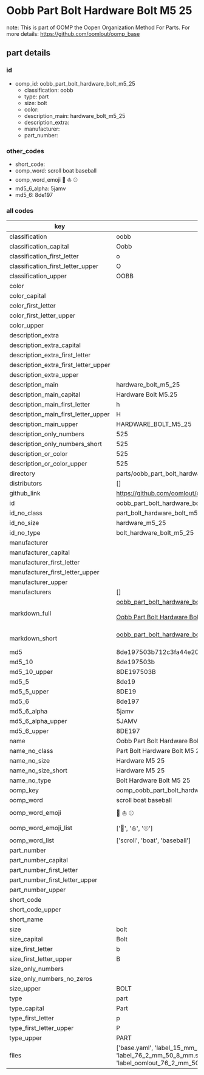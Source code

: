# Oobb Part Bolt Hardware Bolt M5 25  

note: This is part of OOMP the Oopen Organization Method For Parts. For more details: https://github.com/oomlout/oomp_base

##  part details





### id
* oomp_id: oobb_part_bolt_hardware_bolt_m5_25
  * classification: oobb
  * type: part
  * size: bolt
  * color: 
  * description_main: hardware_bolt_m5_25
  * description_extra: 
  * manufacturer: 
  * part_number: 

### other_codes
* short_code: 
* oomp_word: scroll boat baseball
* oomp_word_emoji :scroll: :boat: :baseball:
* md5_6_alpha: 5jamv
* md5_6: 8de197

### all codes 
| key | value |  
| --- | --- |  
| classification | oobb |  
| classification_capital | Oobb |  
| classification_first_letter | o |  
| classification_first_letter_upper | O |  
| classification_upper | OOBB |  
| color |  |  
| color_capital |  |  
| color_first_letter |  |  
| color_first_letter_upper |  |  
| color_upper |  |  
| description_extra |  |  
| description_extra_capital |  |  
| description_extra_first_letter |  |  
| description_extra_first_letter_upper |  |  
| description_extra_upper |  |  
| description_main | hardware_bolt_m5_25 |  
| description_main_capital | Hardware Bolt M5.25 |  
| description_main_first_letter | h |  
| description_main_first_letter_upper | H |  
| description_main_upper | HARDWARE_BOLT_M5_25 |  
| description_only_numbers | 525 |  
| description_only_numbers_short | 525 |  
| description_or_color | 525 |  
| description_or_color_upper | 525 |  
| directory | parts/oobb_part_bolt_hardware_bolt_m5_25 |  
| distributors | [] |  
| github_link | https://github.com/oomlout/oomlout_oomp_part_src/tree/main/parts/oobb_part_bolt_hardware_bolt_m5_25/working |  
| id | oobb_part_bolt_hardware_bolt_m5_25 |  
| id_no_class | part_bolt_hardware_bolt_m5_25 |  
| id_no_size | hardware_m5_25 |  
| id_no_type | bolt_hardware_bolt_m5_25 |  
| manufacturer |  |  
| manufacturer_capital |  |  
| manufacturer_first_letter |  |  
| manufacturer_first_letter_upper |  |  
| manufacturer_upper |  |  
| manufacturers | [] |  
| markdown_full | [oobb_part_bolt_hardware_bolt_m5_25](https://github.com/oomlout/oomlout_oomp_part_src/tree/main/parts/oobb_part_bolt_hardware_bolt_m5_25/working)<br>[](https://github.com/oomlout/oomlout_oomp_part_src/tree/main/parts/oobb_part_bolt_hardware_bolt_m5_25/working)<br>[Oobb Part Bolt Hardware Bolt M5 25](https://github.com/oomlout/oomlout_oomp_part_src/tree/main/parts/oobb_part_bolt_hardware_bolt_m5_25/working)<br><br> |  
| markdown_short | [oobb_part_bolt_hardware_bolt_m5_25](https://github.com/oomlout/oomlout_oomp_part_src/tree/main/parts/oobb_part_bolt_hardware_bolt_m5_25/working)<br><br> |  
| md5 | 8de197503b712c3fa44e20a75ad4a6bd |  
| md5_10 | 8de197503b |  
| md5_10_upper | 8DE197503B |  
| md5_5 | 8de19 |  
| md5_5_upper | 8DE19 |  
| md5_6 | 8de197 |  
| md5_6_alpha | 5jamv |  
| md5_6_alpha_upper | 5JAMV |  
| md5_6_upper | 8DE197 |  
| name | Oobb Part Bolt Hardware Bolt M5 25 |  
| name_no_class | Part Bolt Hardware Bolt M5 25 |  
| name_no_size | Hardware M5 25 |  
| name_no_size_short | Hardware M5 25 |  
| name_no_type | Bolt Hardware Bolt M5 25 |  
| oomp_key | oomp_oobb_part_bolt_hardware_bolt_m5_25 |  
| oomp_word | scroll boat baseball |  
| oomp_word_emoji | :scroll: :boat: :baseball: |  
| oomp_word_emoji_list | [':scroll:', ':boat:', ':baseball:'] |  
| oomp_word_list | ['scroll', 'boat', 'baseball'] |  
| part_number |  |  
| part_number_capital |  |  
| part_number_first_letter |  |  
| part_number_first_letter_upper |  |  
| part_number_upper |  |  
| short_code |  |  
| short_code_upper |  |  
| short_name |  |  
| size | bolt |  
| size_capital | Bolt |  
| size_first_letter | b |  
| size_first_letter_upper | B |  
| size_only_numbers |  |  
| size_only_numbers_no_zeros |  |  
| size_upper | BOLT |  
| type | part |  
| type_capital | Part |  
| type_first_letter | p |  
| type_first_letter_upper | P |  
| type_upper | PART |  
| files | ['base.yaml', 'label_15_mm_30_mm.pdf', 'label_15_mm_30_mm.svg', 'label_76_2_mm_50_8_mm.pdf', 'label_76_2_mm_50_8_mm.svg', 'label_oomlout_76_2_mm_50_8_mm.pdf', 'label_oomlout_76_2_mm_50_8_mm.svg', 'readme.md', 'working.json', 'working.yaml'] |  
